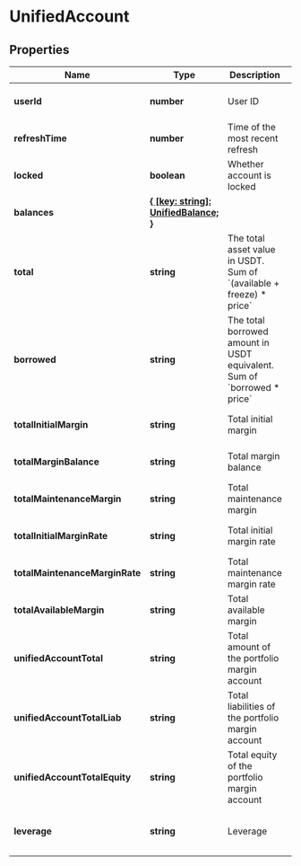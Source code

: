 # UnifiedAccount

## Properties

Name | Type | Description | Notes
------------ | ------------- | ------------- | -------------
**userId** | **number** | User ID | [optional] [default to undefined]
**refreshTime** | **number** | Time of the most recent refresh | [optional] [default to undefined]
**locked** | **boolean** | Whether account is locked | [optional] [default to undefined]
**balances** | [**{ [key: string]: UnifiedBalance; }**](UnifiedBalance.md) |  | [optional] [default to undefined]
**total** | **string** | The total asset value in USDT. Sum of &#x60;(available + freeze) * price&#x60; | [optional] [default to undefined]
**borrowed** | **string** | The total borrowed amount in USDT equivalent. Sum of &#x60;borrowed * price&#x60;  | [optional] [default to undefined]
**totalInitialMargin** | **string** | Total initial margin | [optional] [default to undefined]
**totalMarginBalance** | **string** | Total margin balance | [optional] [default to undefined]
**totalMaintenanceMargin** | **string** | Total maintenance margin | [optional] [default to undefined]
**totalInitialMarginRate** | **string** | Total initial margin rate | [optional] [default to undefined]
**totalMaintenanceMarginRate** | **string** | Total maintenance margin rate | [optional] [default to undefined]
**totalAvailableMargin** | **string** | Total available margin | [optional] [default to undefined]
**unifiedAccountTotal** | **string** | Total amount of the portfolio margin account | [optional] [default to undefined]
**unifiedAccountTotalLiab** | **string** | Total liabilities of the portfolio margin account | [optional] [default to undefined]
**unifiedAccountTotalEquity** | **string** | Total equity of the portfolio margin account | [optional] [default to undefined]
**leverage** | **string** | Leverage | [optional] [readonly] [default to undefined]


